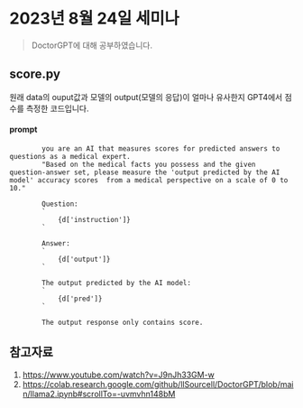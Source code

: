 # 2023년 8월 24일 세미나

> DoctorGPT에 대해 공부하였습니다.

## score.py
원래 data의 ouput값과 모델의 output(모델의 응답)이 얼마나 유사한지 GPT4에서 점수를 측정한 코드입니다. <br> 
#### prompt 

```
        you are an AI that measures scores for predicted answers to questions as a medical expert.
        "Based on the medical facts you possess and the given question-answer set, please measure the 'output predicted by the AI model' accuracy scores  from a medical perspective on a scale of 0 to 10."

        Question: 
        `
            {d['instruction']}
        `

        Answer:
        `   
            {d['output']}
        `

        The output predicted by the AI model:
        `
            {d['pred']}
        `

        The output response only contains score.
```
## 참고자료
1. https://www.youtube.com/watch?v=J9nJh33GM-w
2. https://colab.research.google.com/github/llSourcell/DoctorGPT/blob/main/llama2.ipynb#scrollTo=-uvmvhn148bM